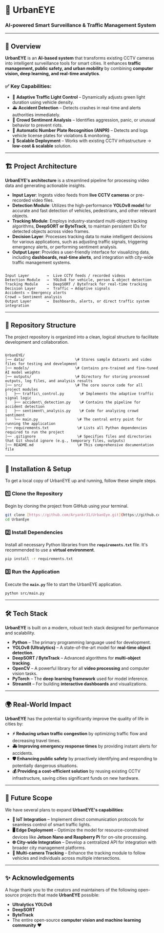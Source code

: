 # 🌆 UrbanEYE
### **AI-powered Smart Surveillance & Traffic Management System**

---

## 📖 **Overview**
**UrbanEYE** is an **AI-based system** that transforms existing CCTV cameras into intelligent surveillance tools for smart cities. It enhances **traffic management, public safety, and urban mobility** by combining **computer vision, deep learning, and real-time analytics**.

### ✅ **Key Capabilities:**
- 🚦 **Adaptive Traffic Light Control** – Dynamically adjusts green light duration using vehicle density.
- 🚑 **Accident Detection** – Detects crashes in real-time and alerts authorities immediately.
- 👥 **Crowd Sentiment Analysis** – Identifies aggression, panic, or unusual behavior to prevent riots.
- 🔎 **Automatic Number Plate Recognition (ANPR)** – Detects and logs vehicle license plates for violations & monitoring.
- 📡 **Scalable Deployment** – Works with existing CCTV infrastructure → **low-cost & scalable** solution.

---

## 🏗️ **Project Architecture**

**UrbanEYE's architecture** is a streamlined pipeline for processing video data and generating actionable insights.

- **Input Layer**: Ingests video feeds from **live CCTV cameras** or pre-recorded video files.
- **Detection Module**: Utilizes the high-performance **YOLOv8 model** for accurate and fast detection of vehicles, pedestrians, and other relevant objects.
- **Tracking Module**: Employs industry-standard multi-object tracking algorithms, **DeepSORT or ByteTrack**, to maintain persistent IDs for detected objects across video frames.
- **Decision Layer**: Processes tracking data to make intelligent decisions for various applications, such as adjusting traffic signals, triggering emergency alerts, or performing sentiment analysis.
- **Output Layer**: Provides a user-friendly interface for visualizing data, including **dashboards, real-time alerts**, and integration with city-wide traffic management systems.

```

Input Layer        →  Live CCTV feeds / recorded videos
Detection Module   →  YOLOv8 for vehicle, person & object detection
Tracking Module    →  DeepSORT / ByteTrack for real-time tracking
Decision Layer     →  Traffic → Adaptive signals
Accidents → Emergency alerts
Crowd → Sentiment analysis
Output Layer       →  Dashboards, alerts, or direct traffic system integration

```

---

## 📂 **Repository Structure**

The project repository is organized into a clean, logical structure to facilitate development and collaboration.

```

UrbanEYE/
│── data/                       \# Stores sample datasets and video files for testing and development
│── models/                     \# Contains pre-trained and fine-tuned AI model weights
│── outputs/                    \# Directory for storing processed outputs, log files, and analysis results
│── src/                        \# The core source code for all project modules
│   ├── traffic\_control.py       \# Implements the adaptive traffic signal logic
│   ├── accident\_detection.py    \# Contains the pipeline for accident detection
│   ├── sentiment\_analysis.py    \# Code for analyzing crowd sentiment
│   └── main.py                  \# The central entry point for running the application
│── requirements.txt             \# Lists all Python dependencies required to run the project
│── .gitignore                   \# Specifies files and directories that Git should ignore (e.g., temporary files, outputs)
│── README.md                    \# This comprehensive documentation file

````

---

## 🚀 **Installation & Setup**

To get a local copy of UrbanEYE up and running, follow these simple steps.

### **1️⃣ Clone the Repository**
Begin by cloning the project from GitHub using your terminal.

```bash
git clone [https://github.com/Aryankr31/UrbanEye.git](https://github.com/Aryankr31/UrbanEye.git)
cd UrbanEye
````

### **2️⃣ Install Dependencies**

Install all necessary Python libraries from the **`requirements.txt`** file. It's recommended to use a **virtual environment**.

```bash
pip install -r requirements.txt
```

### **3️⃣ Run the Application**

Execute the **`main.py`** file to start the UrbanEYE application.

```bash
python src/main.py
```

-----

## 🛠️ **Tech Stack**

**UrbanEYE** is built on a modern, robust tech stack designed for performance and scalability.

  - **Python** – The primary programming language used for development.
  - **YOLOv8 (Ultralytics)** – A state-of-the-art model for **real-time object detection**.
  - **DeepSORT / ByteTrack** – Advanced algorithms for **multi-object tracking**.
  - **OpenCV** – A powerful library for all **video processing** and computer vision tasks.
  - **PyTorch** – The **deep learning framework** used for model inference.
  - **Streamlit** – For building **interactive dashboards** and visualizations.

-----

## 🌍 **Real-World Impact**

**UrbanEYE** has the potential to significantly improve the quality of life in cities by:

  - **⚡ Reducing urban traffic congestion** by optimizing traffic flow and decreasing travel times.
  - **🚑 Improving emergency response times** by providing instant alerts for accidents.
  - **🛡️ Enhancing public safety** by proactively identifying and responding to potentially dangerous situations.
  - **💰 Providing a cost-efficient solution** by reusing existing CCTV infrastructure, saving cities significant funds on new hardware.

-----

## 📌 **Future Scope**

We have several plans to expand **UrbanEYE's capabilities**:

  - **🔗 IoT Integration** – Implement direct communication protocols for seamless control of smart traffic lights.
  - **🖥️ Edge Deployment** – Optimize the model for resource-constrained devices like **Jetson Nano and Raspberry Pi** for on-site processing.
  - **🌐 City-wide Integration** – Develop a centralized API for integration with broader city management platforms.
  - **🎥 Multi-camera Tracking** – Enhance the tracking module to follow vehicles and individuals across multiple intersections.

-----

## ✨ **Acknowledgements**

A huge thank you to the creators and maintainers of the following open-source projects that made **UrbanEYE** possible:

  - **Ultralytics YOLOv8**
  - **DeepSORT**
  - **ByteTrack**
  - The entire open-source **computer vision and machine learning community** ❤️

<!-- end list -->

```
```
